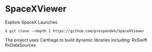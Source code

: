 # SpaceXViewer
Explore SpaceX Launches
```
$ git clone -–depth 1 https://github.com/prespondek/SpaceXViewer
```
The project uses Carthage to build dynamic libraries including:
RxSwift 
RxDataSources



